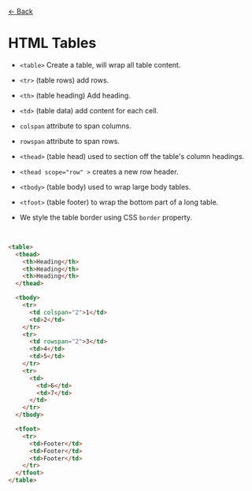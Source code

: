 [&larr; Back](./README.md)

# HTML Tables

- `<table>` Create a table, will wrap all table content.

- `<tr>` (table rows) add rows.

- `<th>` (table heading) Add heading.

- `<td>` (table data) add content for each cell.

- `colspan` attribute to span columns.

- `rowspan` attribute to span rows.

- `<thead>` (table head) used to section off the table's column headings.

- `<thead scope="row" >` creates a new row header.

- `<tbody>` (table body) used to wrap large body tables.

- `<tfoot>` (table footer) to wrap the bottom part of a long table.

- We style the table border using CSS `border` property.

<br>

```html
<table>
  <thead>
    <th>Heading</th>
    <th>Heading</th>
    <th>Heading</th>
  </thead>

  <tbody>
    <tr>
      <td colspan="2">1</td>
      <td>2</td>
    </tr>
    <tr>
      <td rowspan="2">3</td>
      <td>4</td>
      <td>5</td>
    </tr>
    <tr>
      <td>
        <td>6</td>
        <td>7</td>
      </td>
    </tr>
  </tbody>

  <tfoot>
    <tr>
      <td>Footer</td>
      <td>Footer</td>
      <td>Footer</td>
    </tr>
  </tfoot>
</table>
```
